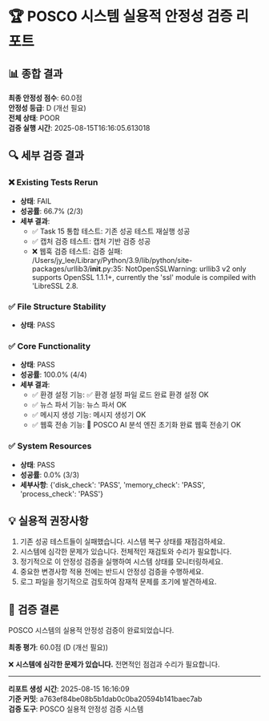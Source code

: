 # 🏆 POSCO 시스템 실용적 안정성 검증 리포트

## 📊 종합 결과

**최종 안정성 점수**: 60.0점  
**안정성 등급**: D (개선 필요)  
**전체 상태**: POOR  
**검증 실행 시간**: 2025-08-15T16:16:05.613018

## 🔍 세부 검증 결과

### ❌ Existing Tests Rerun
- **상태**: FAIL
- **성공률**: 66.7% (2/3)
- **세부 결과**:
  - ✅ Task 15 통합 테스트: 기존 성공 테스트 재실행 성공
  - ✅ 캡처 검증 테스트: 캡처 기반 검증 성공
  - ❌ 웹훅 검증 테스트: 검증 실패: /Users/jy_lee/Library/Python/3.9/lib/python/site-packages/urllib3/__init__.py:35: NotOpenSSLWarning: urllib3 v2 only supports OpenSSL 1.1.1+, currently the 'ssl' module is compiled with 'LibreSSL 2.8.

### ✅ File Structure Stability
- **상태**: PASS

### ✅ Core Functionality
- **상태**: PASS
- **성공률**: 100.0% (4/4)
- **세부 결과**:
  - ✅ 환경 설정 기능: ✅ 환경 설정 파일 로드 완료
환경 설정 OK
  - ✅ 뉴스 파서 기능: 뉴스 파서 OK
  - ✅ 메시지 생성 기능: 메시지 생성기 OK
  - ✅ 웹훅 전송 기능: 🧠 POSCO AI 분석 엔진 초기화 완료
웹훅 전송기 OK

### ✅ System Resources
- **상태**: PASS
- **성공률**: 0.0% (3/3)
- **세부사항**: {'disk_check': 'PASS', 'memory_check': 'PASS', 'process_check': 'PASS'}

## 💡 실용적 권장사항

1. 기존 성공 테스트들이 실패했습니다. 시스템 복구 상태를 재점검하세요.
2. 시스템에 심각한 문제가 있습니다. 전체적인 재검토와 수리가 필요합니다.
3. 정기적으로 이 안정성 검증을 실행하여 시스템 상태를 모니터링하세요.
4. 중요한 변경사항 적용 전에는 반드시 안정성 검증을 수행하세요.
5. 로그 파일을 정기적으로 검토하여 잠재적 문제를 조기에 발견하세요.

## 🎯 검증 결론

POSCO 시스템의 실용적 안정성 검증이 완료되었습니다.

**최종 평가**: 60.0점 (D (개선 필요))

❌ **시스템에 심각한 문제가 있습니다.** 전면적인 점검과 수리가 필요합니다.

---
**리포트 생성 시간**: 2025-08-15 16:16:09  
**기준 커밋**: a763ef84be08b5b1dab0c0ba20594b141baec7ab  
**검증 도구**: POSCO 실용적 안정성 검증 시스템

